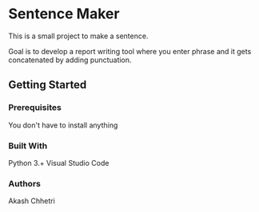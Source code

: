 # Sentence Maker
This is a small project to make a sentence. 

Goal is to develop a report writing tool where you enter phrase and it gets concatenated by adding punctuation. 

## Getting Started

### Prerequisites

You don't have to install anything


### Built With

Python 3.+
Visual Studio Code

### Authors

Akash Chhetri
